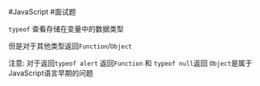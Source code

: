 #JavaScript #面试题 

`typeof` 查看存储在变量中的数据类型

但是对于其他类型返回`Function`/`Object`

注意:  对于返回`typeof alert` 返回`Function` 和 `typeof null`返回 `Object`是属于JavaScript语言早期的问题